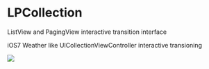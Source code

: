 LPCollection
============

ListView and PagingView interactive transition interface

iOS7 Weather like UICollectionViewController interactive transioning

<img src="https://raw.github.com/IRISNORI/LPCollection/master/output.gif">
